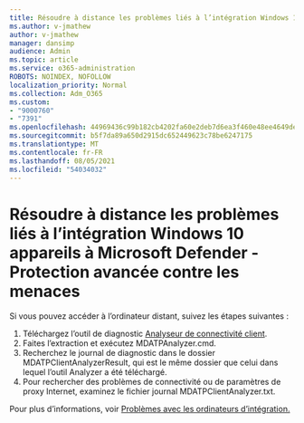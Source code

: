 ```yaml
---
title: Résoudre à distance les problèmes liés à l’intégration Windows 10 appareils à Microsoft Defender - Protection avancée contre les menaces
ms.author: v-jmathew
author: v-jmathew
manager: dansimp
audience: Admin
ms.topic: article
ms.service: o365-administration
ROBOTS: NOINDEX, NOFOLLOW
localization_priority: Normal
ms.collection: Adm_O365
ms.custom:
- "9000760"
- "7391"
ms.openlocfilehash: 44969436c99b182cb4202fa60e2deb7d6ea3f460e48ee4649de1cfb646970f34
ms.sourcegitcommit: b5f7da89a650d2915dc652449623c78be6247175
ms.translationtype: MT
ms.contentlocale: fr-FR
ms.lasthandoff: 08/05/2021
ms.locfileid: "54034032"
---
```

# <a name="remotely-fix-problems-with-onboarding-windows-10-devices-to-microsoft-defender-advanced-threat-protection"></a>Résoudre à distance les problèmes liés à l’intégration Windows 10 appareils à Microsoft Defender - Protection avancée contre les menaces

Si vous pouvez accéder à l’ordinateur distant, suivez les étapes suivantes :

1. Téléchargez l’outil de diagnostic [Analyseur de connectivité client](https://go.microsoft.com/fwlink/?linkid=2143466).
2. Faites l’extraction et exécutez MDATPAnalyzer.cmd.
3. Recherchez le journal de diagnostic dans le dossier MDATPClientAnalyzerResult, qui est le même dossier que celui dans lequel l’outil Analyzer a été téléchargé.
4. Pour rechercher des problèmes de connectivité ou de paramètres de proxy Internet, examinez le fichier journal MDATPClientAnalyzer.txt.

Pour plus d’informations, voir [Problèmes avec les ordinateurs d’intégration.](https://go.microsoft.com/fwlink/?linkid=2143634)
